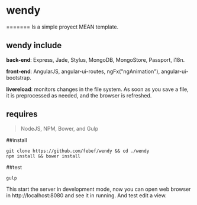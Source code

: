 
# wendy
=======
Is a simple proyect MEAN template.

## wendy include

  **back-end**: Express, Jade, Stylus, MongoDB, MongoStore, Passport, i18n.
  
  **front-end**: AngularJS, angular-ui-routes, ngFx("ngAnimation"), angular-ui-bootstrap.

  **livereload**: monitors changes in the file system. As soon as you save a file, it is preprocessed as needed, and the browser is refreshed.

## requires
  
  > NodeJS, NPM, Bower, and Gulp 

##install

    git clone https://github.com/febef/wendy && cd ./wendy
    npm install && bower install

##test

    gulp

This start the server in development mode, now you can open web browser in http://localhost:8080 and see it in running. And test edit a view.
